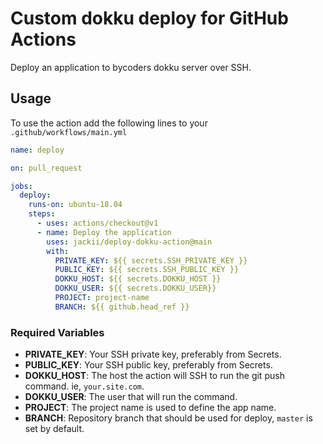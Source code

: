 # Custom dokku deploy for GitHub Actions

Deploy an application to bycoders dokku server over SSH.

## Usage

To use the action add the following lines to your `.github/workflows/main.yml`

```yaml
name: deploy

on: pull_request

jobs:
  deploy:
    runs-on: ubuntu-18.04
    steps:
      - uses: actions/checkout@v1
      - name: Deploy the application
        uses: jackii/deploy-dokku-action@main
        with:
          PRIVATE_KEY: ${{ secrets.SSH_PRIVATE_KEY }}
          PUBLIC_KEY: ${{ secrets.SSH_PUBLIC_KEY }}
          DOKKU_HOST: ${{ secrets.DOKKU_HOST }}
          DOKKU_USER: ${{ secrets.DOKKU_USER}}
          PROJECT: project-name
          BRANCH: ${{ github.head_ref }}
```

### Required Variables

* **PRIVATE_KEY**: Your SSH private key, preferably from Secrets.
* **PUBLIC_KEY**: Your SSH public key, preferably from Secrets.
* **DOKKU_HOST**: The host the action will SSH to run the git push command. ie, `your.site.com`.
* **DOKKU_USER**: The user that will run the command.
* **PROJECT**: The project name is used to define the app name.
* **BRANCH**: Repository branch that should be used for deploy, `master` is set by default.
